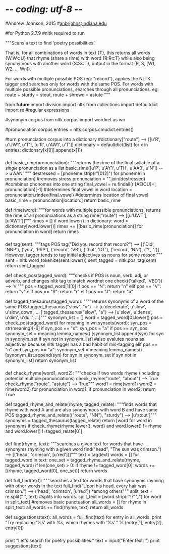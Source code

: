 # -*- coding: utf-8 -*-

#Andrew Johnson, 2015
#anbrjohn@indiana.edu

#for Python 2.7.9
#nltk required to run

"""Scans a text to find 'poetry possibilities.'

That is, for all combinations of words in text {T},
this returns all words {W:W⊂U}  that rhyme (share a rime) with word {R:R⊂T}
while also being synonymous with another word {S:S⊂T},
output in the format (R, S, [W1, W2, ... Wn]).

For words with multiple possible POS (eg: "record"),
applies the NLTK tagger and searches only for words with the same POS.
For words with multiple possible pronunciations, searches through all pronunciations. eg:
route + sturdy = stout, 
route + shrewd = astute
"""

from __future__ import division
import nltk
from collections import defaultdict
import re #regular expressions

#synonym corpus
from nltk.corpus import wordnet as wn

#pronunciation corpus
entries = nltk.corpus.cmudict.entries()

#turn pronunciation corpus into a dictionary
#dictionary["route"] --> [[u'R', u'UW1', u'T'], [u'R', u'AW1', u'T']]
dictionary = defaultdict(list)
for x in entries:
    dictionary[x[0]].append(x[1])

###

def basic_rime(pronunciation):
    """returns the rime of the final syllable of a *single* pronunciation as a list
    basic_rime([u'P', u'AY1', u'TH', u'AA0', u'N']) --> u'AAN' """
    destressed = [phoneme.strip(r"[012]") for phoneme in pronunciation] #removes stress
    pronunciation = "".join(destressed) #combines phonomes into one string
    final_vowel = re.findall(r'[AEIOU]+', pronunciation)[-1] #determines final vowel in word
    location = pronunciation.rindex(final_vowel) #determines location of final vowel
    basic_rime = pronunciation[location:]
    return basic_rime

def rime(word):
    """for words with multiple possible pronunciations,
    returns the rime of all pronunciations as a string
    rime("route") --> [[u'UWT'], [u'AWT']]"""
    rimes = []
    if word.lower() in dictionary:
        word = dictionary[word.lower()]
        rimes += [[basic_rime(pronunciation)] for pronunciation in word]
    return rimes

###

def tag(sent):
    """tags POS
    tag("Did you record that record?") -->
    [('Did', 'NNP'), ('you', 'PRP'), ('record', 'VB'), ('that', 'DT'), ('record', 'NN'), ('?', '.')]
    However, tagger tends to tag initial adjectives as nouns for some reason."""
    sent = nltk.word_tokenize(sent.lower())
    sent_tagged = nltk.pos_tag(sent)
    return sent_tagged

def check_pos(tagged_word):
    """checks if POS is noun, verb, adj, or adverb, and changes nltk tag to match wordnet one
    check(('talked', 'VBD')) --> 'v'"""
    pos = tagged_word[1][0]
    if pos == "N":
        return "n"
    elif pos == "V":
        return "v"
    elif pos == "R":
        return "r"
    elif pos == "J":
        return "a"

def tagged_thesaurus(tagged_word):
    """"returns synonyms of a word of the same POS
    tagged_thesaurus("slow", "v") --> [u'decelerate', u'slow', u'slow_down', ... ]
    tagged_thesaurus("slow", "a") --> [u'slow', u'dense', u'dim', u'dull', ...]"""
    synonym_list = []
    word = tagged_word[0].lower()
    pos = check_pos(tagged_word)
    for meaning in wn.synsets(word):
        syn_pos = str(meaning)[-6]
        if syn_pos == "s":
            syn_pos = "a"
        if pos == syn_pos:
            synonym_set = meaning.lemma_names()
            [synonym_list.append(syn) for syn in synonym_set if syn not in synonym_list]
            #also evalutes nouns as adjectives because nltk tagger has a bad habit of mis-tagging
        elif pos == "n" and syn_pos == "a":
            synonym_set = meaning.lemma_names()
            [synonym_list.append(syn) for syn in synonym_set if syn not in synonym_list]
    return synonym_list

###

def check_rhyme(word1, word2):
    """checks if two words rhyme (including potential multiple pronunciations)
    check_rhyme("route", "about") --> True
    check_rhyme("route", "astute") --> True"""
    word1 = rime(word1)
    word2 = rime(word2)
    for pronunciation in word1:
        if pronunciation in word2:
            return True

def tagged_rhyme_and_relate(rhyme, tagged_relate):
    """finds words that rhyme with word A and are also synonymous with word B and have same POS
    tagged_rhyme_and_relate(("route", "NN"), "sturdy") --> [u'stout']"""
    synonyms = tagged_thesaurus(tagged_relate)
    return [word for word in synonyms if
            check_rhyme(rhyme.lower(), word) and word.lower() != rhyme and word.lower() !=tagged_relate[0]]

###

def find(rhyme, text):
    """searches a given text for words that have synonyms rhyming with a given word
     find("head", "The sun was crimson.") --> [('head', 'crimson', [u'red'])]"""
    text = tag(text)
    words = []
    for tagged_word in text:
        one_set = tagged_rhyme_and_relate(rhyme, tagged_word)
        if len(one_set) > 0:
            if rhyme != tagged_word[0]:
                words += [(rhyme, tagged_word[0], one_set)]
    return words

def full_find(text):
    """searches a text for words that have synonyms rhyming with other words in the text
    full_find("Upon his head, every hair was crimson.") --> ('head', 'crimson', [u'red'])  *among others"""
    split_text = re.split(" ", text) #splits into words.
    split_text = [word.strip(r"!?\"\',.") for word in split_text] #removes basic punctuation
    all_words = [] 
    for rhyme in split_text:
        all_words += find(rhyme, text)
    return all_words

def suggestions(text):
    all_words = full_find(text)
    for entry in all_words:
        print "Try replacing '%s' with %s, which rhymes with '%s'." % (entry[1], entry[2], entry[0])

###

print "Let's search for poetry possibilities."
text = input("Enter text: ")
print suggestions(text)

